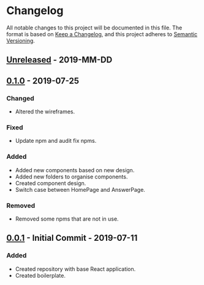 # Changelog
All notable changes to this project will be documented in this file.
The format is based on [Keep a Changelog](https://keepachangelog.com/en/1.0.0/),
and this project adheres to [Semantic Versioning](https://semver.org/spec/v2.0.0.html).

## [Unreleased] - 2019-MM-DD

## [0.1.0] - 2019-07-25
### Changed
- Altered the wireframes.

### Fixed
- Update npm and audit fix npms.

### Added
- Added new components based on new design.
- Added new folders to organise components.
- Created component design.
- Switch case between HomePage and AnswerPage.

### Removed
- Removed some npms that are not in use.

## [0.0.1] - Initial Commit - 2019-07-11
### Added
- Created repository with base React application.
- Created boilerplate.

[Unreleased]: https://github.com/aficat/portfolio
[0.0.1]: https://github.com/aficat/qna-react-mui/releases/tag/v0.0.1
[0.1.0]: https://github.com/aficat/qna-react-mui/releases/tag/v0.1.0